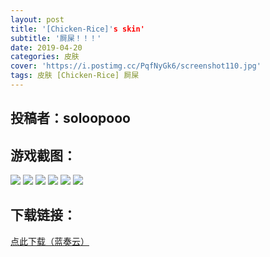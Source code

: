 ```yaml
---
layout: post
title: '[Chicken-Rice]'s skin'
subtitle: '屙屎！！！'
date: 2019-04-20
categories: 皮肤
cover: 'https://i.postimg.cc/PqfNyGk6/screenshot110.jpg'
tags: 皮肤 [Chicken-Rice] 屙屎
---
```


## 投稿者：soloopooo

## 游戏截图：

<img src="https://i.postimg.cc/0ywzjG0f/screenshot106.jpg">

<img src="https://i.postimg.cc/Vv2YPTpc/screenshot107.jpg">

<img src="https://i.postimg.cc/nzzZjptJ/screenshot108.jpg">


<img src="https://i.postimg.cc/sDSBD9cJ/screenshot109.jpg">


<img src="https://i.postimg.cc/wBWMbWq9/screenshot111.jpg">

<img src="https://i.postimg.cc/PqfNyGk6/screenshot110.jpg">


## 下载链接：

[点此下载（蓝奏云）](https://www.lanzous.com/i3ssmmd)